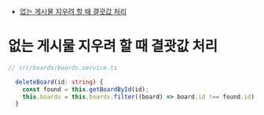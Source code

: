 <!-- TOC -->

- [없는 게시물 지우려 할 때 결괏값 처리](#%EC%97%86%EB%8A%94-%EA%B2%8C%EC%8B%9C%EB%AC%BC-%EC%A7%80%EC%9A%B0%EB%A0%A4-%ED%95%A0-%EB%95%8C-%EA%B2%B0%EA%B4%8F%EA%B0%92-%EC%B2%98%EB%A6%AC)

<!-- /TOC -->

# 없는 게시물 지우려 할 때 결괏값 처리
``` typescript
// src/boards/boards.service.ts

  deleteBoard(id: string) {
    const found = this.getBoardById(id);
    this.boards = this.boards.filter((board) => board.id !== found.id);
  }
```
